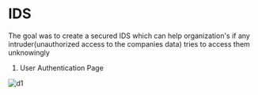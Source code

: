# IDS
The goal was to create a secured IDS which can help organization's if any intruder(unauthorized access to the companies data) tries to access them unknowingly <br>

1. User Authentication Page <br>



   
![d1](https://github.com/user-attachments/assets/82b3d0ed-584d-4e01-a211-1b5f09c7ad04)

